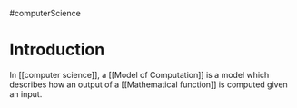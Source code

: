 #computerScience
# Introduction 
In [[computer science]], a [[Model of Computation]] is a model which describes how an output of a [[Mathematical function]] is computed given an input.